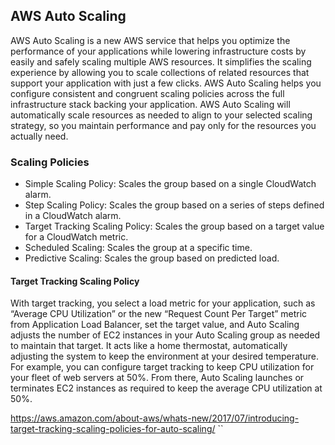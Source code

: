 ## AWS Auto Scaling

AWS Auto Scaling is a new AWS service that helps you optimize the performance of your applications while lowering infrastructure costs by easily and safely scaling multiple AWS resources. It simplifies the scaling experience by allowing you to scale collections of related resources that support your application with just a few clicks. AWS Auto Scaling helps you configure consistent and congruent scaling policies across the full infrastructure stack backing your application. AWS Auto Scaling will automatically scale resources as needed to align to your selected scaling strategy, so you maintain performance and pay only for the resources you actually need.

### Scaling Policies

- Simple Scaling Policy: Scales the group based on a single CloudWatch alarm.
- Step Scaling Policy: Scales the group based on a series of steps defined in a CloudWatch alarm.
- Target Tracking Scaling Policy: Scales the group based on a target value for a CloudWatch metric.
- Scheduled Scaling: Scales the group at a specific time.
- Predictive Scaling: Scales the group based on predicted load.

#### Target Tracking Scaling Policy

With target tracking, you select a load metric for your application, such as “Average CPU Utilization” or the new “Request Count Per Target” metric from Application Load Balancer, set the target value, and Auto Scaling adjusts the number of EC2 instances in your Auto Scaling group as needed to maintain that target. It acts like a home thermostat, automatically adjusting the system to keep the environment at your desired temperature. For example, you can configure target tracking to keep CPU utilization for your fleet of web servers at 50%. From there, Auto Scaling launches or terminates EC2 instances as required to keep the average CPU utilization at 50%.

https://aws.amazon.com/about-aws/whats-new/2017/07/introducing-target-tracking-scaling-policies-for-auto-scaling/
``